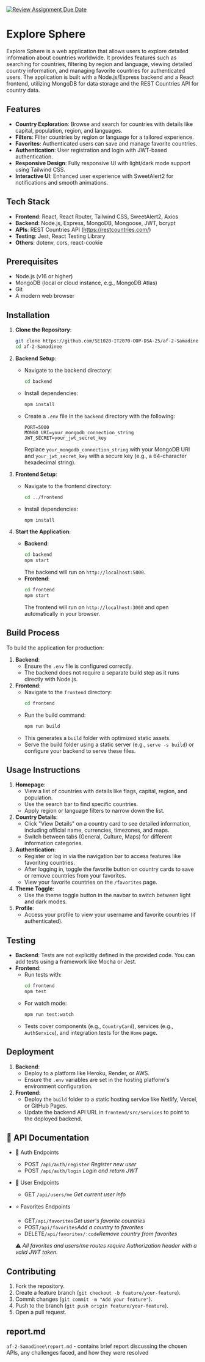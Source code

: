 [![Review Assignment Due Date](https://classroom.github.com/assets/deadline-readme-button-22041afd0340ce965d47ae6ef1cefeee28c7c493a6346c4f15d667ab976d596c.svg)](https://classroom.github.com/a/mNaxAqQD)



# Explore Sphere

Explore Sphere is a web application that allows users to explore detailed information about countries worldwide. It provides features such as searching for countries, filtering by region and language, viewing detailed country information, and managing favorite countries for authenticated users. The application is built with a Node.js/Express backend and a React frontend, utilizing MongoDB for data storage and the REST Countries API for country data.

## Features
- **Country Exploration**: Browse and search for countries with details like capital, population, region, and languages.
- **Filters**: Filter countries by region or language for a tailored experience.
- **Favorites**: Authenticated users can save and manage favorite countries.
- **Authentication**: User registration and login with JWT-based authentication.
- **Responsive Design**: Fully responsive UI with light/dark mode support using Tailwind CSS.
- **Interactive UI**: Enhanced user experience with SweetAlert2 for notifications and smooth animations.

## Tech Stack
- **Frontend**: React, React Router, Tailwind CSS, SweetAlert2, Axios
- **Backend**: Node.js, Express, MongoDB, Mongoose, JWT, bcrypt
- **APIs**: REST Countries API (https://restcountries.com/)
- **Testing**: Jest, React Testing Library
- **Others**: dotenv, cors, react-cookie

## Prerequisites
- Node.js (v16 or higher)
- MongoDB (local or cloud instance, e.g., MongoDB Atlas)
- Git
- A modern web browser

## Installation

1. **Clone the Repository**:
   ```bash
   git clone https://github.com/SE1020-IT2070-OOP-DSA-25/af-2-Samadinee.git
   cd af-2-Samadinee
   ```

2. **Backend Setup**:
   - Navigate to the backend directory:
     ```bash
     cd backend
     ```
   - Install dependencies:
     ```bash
     npm install
     ```
   - Create a `.env` file in the `backend` directory with the following:
     ```env
     PORT=5000
     MONGO_URI=your_mongodb_connection_string
     JWT_SECRET=your_jwt_secret_key
     ```
     Replace `your_mongodb_connection_string` with your MongoDB URI and `your_jwt_secret_key` with a secure key (e.g., a 64-character hexadecimal string).

3. **Frontend Setup**:
   - Navigate to the frontend directory:
     ```bash
     cd ../frontend
     ```
   - Install dependencies:
     ```bash
     npm install
     ```

4. **Start the Application**:
   - **Backend**:
     ```bash
     cd backend
     npm start
     ```
     The backend will run on `http://localhost:5000`.
   - **Frontend**:
     ```bash
     cd frontend
     npm start
     ```
     The frontend will run on `http://localhost:3000` and open automatically in your browser.

## Build Process
To build the application for production:
1. **Backend**:
   - Ensure the `.env` file is configured correctly.
   - The backend does not require a separate build step as it runs directly with Node.js.
2. **Frontend**:
   - Navigate to the `frontend` directory:
     ```bash
     cd frontend
     ```
   - Run the build command:
     ```bash
     npm run build
     ```
   - This generates a `build` folder with optimized static assets.
   - Serve the build folder using a static server (e.g., `serve -s build`) or configure your backend to serve these files.

## Usage Instructions
1. **Homepage**:
   - View a list of countries with details like flags, capital, region, and population.
   - Use the search bar to find specific countries.
   - Apply region or language filters to narrow down the list.
2. **Country Details**:
   - Click "View Details" on a country card to see detailed information, including official name, currencies, timezones, and maps.
   - Switch between tabs (General, Culture, Maps) for different information categories.
3. **Authentication**:
   - Register or log in via the navigation bar to access features like favoriting countries.
   - After logging in, toggle the favorite button on country cards to save or remove countries from your favorites.
   - View your favorite countries on the `/favorites` page.
4. **Theme Toggle**:
   - Use the theme toggle button in the navbar to switch between light and dark modes.
5. **Profile**:
   - Access your profile to view your username and favorite countries (if authenticated).

## Testing
- **Backend**: Tests are not explicitly defined in the provided code. You can add tests using a framework like Mocha or Jest.
- **Frontend**:
  - Run tests with:
    ```bash
    cd frontend
    npm test
    ```
  - For watch mode:
    ```bash
    npm run test:watch
    ```
  - Tests cover components (e.g., `CountryCard`), services (e.g., `AuthService`), and integration tests for the `Home` page.

## Deployment
1. **Backend**:
   - Deploy to a platform like Heroku, Render, or AWS.
   - Ensure the `.env` variables are set in the hosting platform's environment configuration.
2. **Frontend**:
   - Deploy the `build` folder to a static hosting service like Netlify, Vercel, or GitHub Pages.
   - Update the backend API URL in `frontend/src/services` to point to the deployed backend.


## 📡 API Documentation

- 🔐 Auth Endpoints
   - POST   `/api/auth/register`    *Register new user* 
   - POST   `/api/auth/login`    *Login and return JWT* 

- 👤 User Endpoints
   - GET `/api/users/me`      *Get current user info*

- ⭐ Favorites Endpoints
   - GET`/api/favorites`*Get user's favorite countries*
   - POST`/api/favorites`*Add a country to favorites*
   - DELETE`/api/favorites/:code`*Remove country from favorites*

   ⚠️ *All favorites and users/me routes require Authorization header with a valid JWT token.*


## Contributing
1. Fork the repository.
2. Create a feature branch (`git checkout -b feature/your-feature`).
3. Commit changes (`git commit -m "Add your feature"`).
4. Push to the branch (`git push origin feature/your-feature`).
5. Open a pull request.

## report.md
   `af-2-Samadinee\report.md` - contains brief report discussing the chosen APIs, any challenges faced, and how they
                                 were resolved